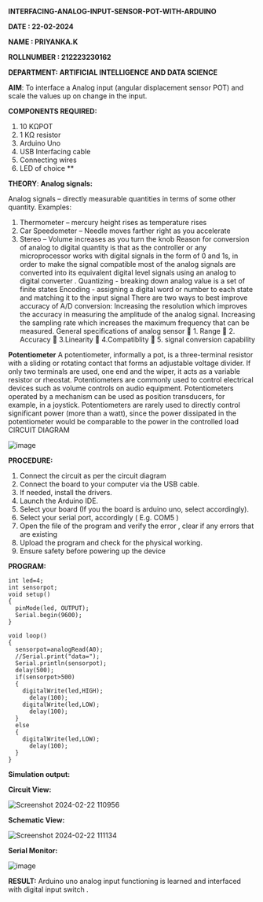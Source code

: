 **INTERFACING-ANALOG-INPUT-SENSOR-POT-WITH-ARDUINO**
 
**DATE : 22-02-2024**


**NAME : PRIYANKA.K**


**ROLLNUMBER : 212223230162**


**DEPARTMENT: ARTIFICIAL INTELLIGENCE AND DATA SCIENCE**



**AIM**:  To interface a Analog  input (angular displacement sensor POT) and scale the values up on change in the input.

**COMPONENTS REQUIRED:**
1.	10 KΩPOT
2.	1 KΩ resistor 
3.	Arduino Uno 
4.	USB Interfacing cable 
5.	Connecting wires 
6.	LED of choice 
**

**THEORY**: 
**Analog signals:**

Analog signals – directly measurable quantities in terms of some other quantity.
Examples:
1. Thermometer – mercury height rises as temperature rises
2. Car Speedometer – Needle moves farther right as you accelerate
3. Stereo – Volume increases as you turn the knob
Reason for conversion of analog to digital quantity is that as the controller or any microprocessor works with digital signals in the form of 0 and 1s, in order to make the signal compatible  most of the analog signals are converted into its equivalent digital level signals using an analog to digital converter .
Quantizing - breaking down analog value is a set of finite states
Encoding - assigning a digital word or number to each state and matching it to the input signal
 There are two ways to best improve accuracy of A/D conversion:
Increasing the resolution which improves the accuracy in measuring the amplitude of the analog signal.
Increasing the sampling rate which increases the maximum frequency that can be measured.
General specifications of analog sensor
	1. Range
	2. Accuracy
	3.Linearity
	4.Compatiblity
	5. signal conversion capability

**Potentiometer**
A potentiometer, informally a pot, is a three-terminal resistor with a sliding or rotating contact that forms an adjustable voltage divider. If only two terminals are used, one end and the wiper, it acts as a variable resistor or rheostat.
Potentiometers are commonly used to control electrical devices such as volume controls on audio equipment. Potentiometers operated by a mechanism can be used as position transducers, for example, in a joystick. Potentiometers are rarely used to directly control significant power (more than a watt), since the power dissipated in the potentiometer would be comparable to the power in the controlled load
CIRCUIT DIAGRAM

![image](https://user-images.githubusercontent.com/36288975/163530788-eec3cdc3-95e8-4d2d-8349-6d0ea4c9439c.png)

**PROCEDURE:**

1.	Connect the circuit as per the circuit diagram 
2.	Connect the board to your computer via the USB cable.
3.	If needed, install the drivers.
4.	Launch the Arduino IDE.
5.	Select your board (If you the board is arduino uno, select accordingly).
6.	Select your serial port, accordingly ( E.g. COM5 )
7.	Open the file of the program  and verify the error , clear if any errors that are existing 
8.	Upload the program and check for the physical working. 
9.	Ensure safety before powering up the device 

**PROGRAM:** 
```
int led=4;
int sensorpot;
void setup()
{
  pinMode(led, OUTPUT);
  Serial.begin(9600);
}

void loop()
{
  sensorpot=analogRead(A0);
  //Serial.print("data=");
  Serial.println(sensorpot);
  delay(500);
  if(sensorpot>500)
  {
    digitalWrite(led,HIGH);
      delay(100);
    digitalWrite(led,LOW);
      delay(100);
  } 
  else
  {
    digitalWrite(led,LOW);
      delay(100);
  }
}
```

**Simulation output:** 

**Circuit View:**

![Screenshot 2024-02-22 110956](https://github.com/Priyanka1846/EXPERIMENT-NO--03-INTERFACING-ANALOG-INPUT-SENSOR-POT-WITH-ARDUINO-/assets/139425809/1c9e9d30-76c8-4c3f-854a-c71c35757503)

**Schematic View:**

![Screenshot 2024-02-22 111134](https://github.com/Priyanka1846/EXPERIMENT-NO--03-INTERFACING-ANALOG-INPUT-SENSOR-POT-WITH-ARDUINO-/assets/139425809/19d9ccf4-e759-47d3-ba1c-535217da5e46)

**Serial Monitor:**

![image](https://github.com/Priyanka1846/EXPERIMENT-NO--03-INTERFACING-ANALOG-INPUT-SENSOR-POT-WITH-ARDUINO-/assets/139425809/8ad4562f-72bd-42b9-a925-5bfb48289e37)

**RESULT:** 
Arduino uno analog input functioning is learned and interfaced with digital input switch .
